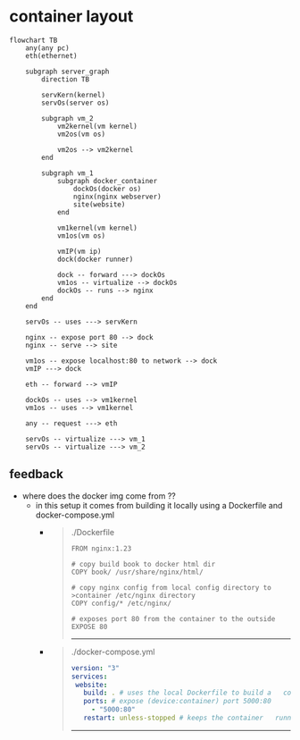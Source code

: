 # container layout

```mermaid
flowchart TB
    any(any pc)
    eth(ethernet)

    subgraph server_graph
        direction TB

        servKern(kernel)
        servOs(server os)

        subgraph vm_2
            vm2kernel(vm kernel)
            vm2os(vm os)

            vm2os --> vm2kernel 
        end
        
        subgraph vm_1
            subgraph docker_container
                dockOs(docker os)
                nginx(nginx webserver)
                site(website)
            end

            vm1kernel(vm kernel)
            vm1os(vm os)
            
            vmIP(vm ip)
            dock(docker runner)

            dock -- forward ---> dockOs
            vm1os -- virtualize --> dockOs
            dockOs -- runs --> nginx
        end
    end

    servOs -- uses ---> servKern

    nginx -- expose port 80 --> dock
    nginx -- serve --> site

    vm1os -- expose localhost:80 to network --> dock
    vmIP ---> dock

    eth -- forward --> vmIP

    dockOs -- uses --> vm1kernel
    vm1os -- uses --> vm1kernel

    any -- request ---> eth

    servOs -- virtualize ---> vm_1
    servOs -- virtualize ---> vm_2

```

## feedback

- where does the docker img come from ??
  - in this setup it comes from building it locally using a Dockerfile and docker-compose.yml
    - > ./Dockerfile
      >
      >```docker
      >FROM nginx:1.23
      >
      ># copy build book to docker html dir
      >COPY book/ /usr/share/nginx/html/
      >
      ># copy nginx config from local config directory to      >container /etc/nginx directory
      >COPY config/* /etc/nginx/
      >
      ># exposes port 80 from the container to the outside
      >EXPOSE 80
      >```
      >
      >---
    - > ./docker-compose.yml
      >
      >```yaml
      >version: "3"
      >services:
      >  website:
      >    build: . # uses the local Dockerfile to build a   container
      >    ports: # expose (device:container) port 5000:80
      >      - "5000:80"
      >    restart: unless-stopped # keeps the container   running until it is manually stopped
      >
      >```
      >
      >---
